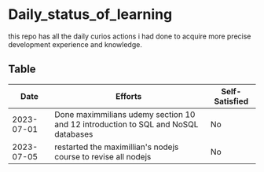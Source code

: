 # Daily_status_of_learning
this repo has all the daily curios actions i had done to acquire more precise development experience and knowledge.


## Table
| Date       | Efforts   | Self-Satisfied |
|------------|-----------|----------------|
| 2023-07-01 | Done maximmilians udemy section 10 and 12 introduction to SQL and NoSQL databases | No|
| 2023-07-05 | restarted the maximillian's nodejs course to revise all nodejs | No|
